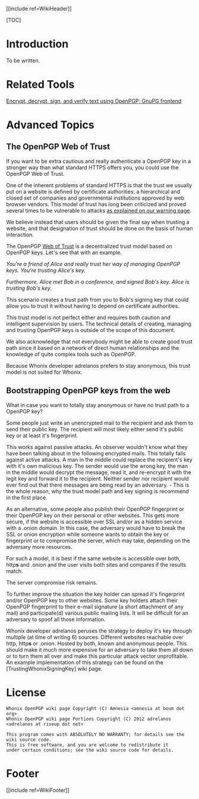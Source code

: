 <!--
Copyright:

   Copyright (C) Amnesia <amnesia at boum dot org>
   Portions Copyright (C) 2012 adrelanos <adrelanos at riseup dot net>
   
   This program is free software; you can redistribute it and/or modify
   it under the terms of the GNU General Public License as published by
   the Free Software Foundation; either version 3 of the License, or
   (at your option) any later version.
		 
   This program is distributed in the hope that it will be useful,
   but WITHOUT ANY WARRANTY; without even the implied warranty of
   MERCHANTABILITY or FITNESS FOR A PARTICULAR PURPOSE.  See the
   GNU General Public License for more details.
	  
   You should have received a copy of the GNU General Public License
   along with this program; if not, write to:

	Free Software Foundation, Inc. 
	51 Franklin St, Fifth Floor
	Boston, MA 02110-1301, USA.

On Debian GNU/Linux systems, the complete text of the GNU General Public
License can be found in the /usr/share/common-licenses' directory.

The complete text of the GNU General Public License can also be found online on gnu.org <https://www.gnu.org/licenses/gpl.html>, in Whonix virtual machine images in /usr/share/common-licenses/GPL-3 file or in Whonix wiki on <https://sourceforge.net/p/whonix/wiki/GPLv3/>.
-->

<!--
This wiki page is a fork of the Tails Trusting Tails signing key page, from this exact source <http://git.immerda.ch/?p=amnesia.git;a=blob;f=wiki/src/doc/get/trusting_tails_signing_key.mdwn;hb=63b68fb4970361131cbd1713b40521244e88c204>.
-->

[[include ref=WikiHeader]]

[TOC]

# Introduction #
To be written.

# Related Tools #
[Encrypt, decrypt, sign, and verify text using OpenPGP; GnuPG frontend](https://sourceforge.net/p/whonix/wiki/Software/#encrypt-decrypt-sign-and-verify-text-using-openpgp-gnupg-frontend)

# Advanced Topics #
## The OpenPGP Web of Trust ##
If you want to be extra cautious and really authenticate a OpenPGP key in a stronger way than what standard HTTPS offers you, you could use the OpenPGP Web of Trust.

One of the inherent problems of standard HTTPS is that the trust we usually put on a website is defined by certificate authorities: a hierarchical and closed set of companies and governmental institutions approved by web browser vendors. This model of trust has long been criticized and proved several times to be vulnerable to attacks [as explained on our warning page](https://sourceforge.net/p/whonix/wiki/Warning/).

We believe instead that users should be given the final say when trusting a website, and that designation of trust should be done on the basis of human interaction.

The OpenPGP [Web of Trust](https://en.wikipedia.org/wiki/Web_of_trust) is a decentralized trust model based on OpenPGP keys. Let's see that with an example.

*You're a friend of Alice and really trust her way of managing OpenPGP keys. You're trusting Alice's key.*

*Furthermore, Alice met Bob in a conference, and signed Bob's key. Alice is trusting Bob's key.*

This scenario creates a trust path from you to Bob's signing key that could allow you to trust it without having to depend on certificate authorities.

This trust model is not perfect either and requires both caution and intelligent supervision by users. The technical details of creating, managing and trusting OpenPGP keys is outside of the scope of this document.

We also acknowledge that not everybody might be able to create good trust path since it based on a network of direct human relationships and the knowledge of quite complex tools such as OpenPGP.

Because Whonix developer adrelanos prefers to stay anonymous, this trust model is not suited for Whonix.

## Bootstrapping OpenPGP keys from the web ##
What in case you want to totally stay anonymous or have no trust path to a OpenPGP key?

Some people just write an unencrypted mail to the recipient and ask them to send their public key. The recipient will most likely either send it's public key or at least it's fingerprint.

This works against passive attacks. An observer wouldn't know what they have been talking about in the following encrypted mails. This totally fails against active attacks. A man in the middle could replace the recipient's key with it's own malicious key. The sender would use the wrong key, the man in the middle would decrypt the message, read it, and re-encrypt it with the legit key and forward it to the recipient. Neither sender nor recipient would ever find out that there messages are being read by an adversary. - This is the whole reason, why the trust model path and key signing is recommend in the first place.

As an alternative, some people also publish their OpenPGP fingerprint or their OpenPGP key on their personal or other websites. This gets more secure, if the website is accessible over SSL and/or as a hidden service with a .onion domain. In this case, the adversary would have to break the SSL or onion encryption while someone wants to obtain the key or fingerprint or to compromise the server, which may take, depending on the adversary more resources.

For such a model, it is best if the same website is accessible over both, http**s** and .onion and the user visits both sites and compares if the results match.

The server compromise risk remains.

To further improve the situation the key holder can spread it's fingerprint and/or OpenPGP key to other websites. Some key holders attach their OpenPGP fingerprint to their e-mail signature (a short attachment of any mail) and participate(d) various public mailing lists. It will be difficult for an adversary to spoof all those information.

Whonix developer adrelanos peruses the strategy to deploy it's key through multiple (at time of writing 6) sources. Different websites reachable over http, http**s** or .onion. Hosted by both, known and anonymous people. This should make it much more expensive for an adversary to take them all down or to turn them all over and make this particular attack vector unprofitable. An example implementation of this strategy can be found on the [TrustingWhonixSigningKey] wiki page.

# License #
    Whonix OpenPGP wiki page Copyright (C) Amnesia <amnesia at boum dot org>
    Whonix OpenPGP wiki page Portions Copyright (C) 2012 adrelanos <adrelanos at riseup dot net>
    
    This program comes with ABSOLUTELY NO WARRANTY; for details see the wiki source code.
    This is free software, and you are welcome to redistribute it
    under certain conditions; see the wiki source code for details.

# Footer #
[[include ref=WikiFooter]]